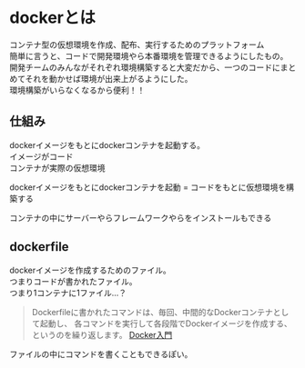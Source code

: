 # dockerとは

コンテナ型の仮想環境を作成、配布、実行するためのプラットフォーム  
簡単に言うと、コードで開発環境やら本番環境を管理できるようにしたもの。  
開発チームのみんながそれぞれ環境構築すると大変だから、一つのコードにまとめてそれを動かせば環境が出来上がるようにした。  
環境構築がいらなくなるから便利！！  

## 仕組み

dockerイメージをもとにdockerコンテナを起動する。  
イメージがコード  
コンテナが実際の仮想環境　　

dockerイメージをもとにdockerコンテナを起動 = コードをもとに仮想環境を構築する

コンテナの中にサーバーやらフレームワークやらをインストールもできる

## dockerfile

dockerイメージを作成するためのファイル。  
つまりコードが書かれたファイル。  
つまり1コンテナに1ファイル…？  

>Dockerfileに書かれたコマンドは、毎回、中間的なDockerコンテナとして起動し、
>各コマンドを実行して各段階でDockerイメージを作成する、というのを繰り返します。
>[Docker入門](https://knowledge.sakura.ad.jp/15253/) 

ファイルの中にコマンドを書くこともできるぽい。
